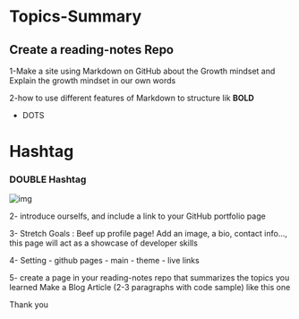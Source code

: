 # Topics-Summary

## Create a reading-notes Repo

1-Make a site using Markdown on GitHub about the Growth mindset and Explain the growth mindset in our own words

2-how to use  different features of Markdown to structure lik
  **BOLD**
  
  * DOTS
 
  # Hashtag
  
  ### DOUBLE Hashtag
  
   ![img](https://res.cloudinary.com/practicaldev/image/fetch/s--sWV8Y0kc--/c_imagga_scale,f_auto,fl_progressive,h_900,q_auto,w_1600/https://dev-to-uploads.s3.amazonaws.com/i/kml9j34p9taplrnqtcez.jpg)
   
   2- introduce ourselfs, and include a link to your GitHub portfolio page
    
   3- Stretch Goals : Beef up profile page! Add an image, a bio, contact info…, this page will act as a showcase of developer skills
   
   4- Setting - github pages - main - theme - live links 
   
   5- create a page in your reading-notes repo that summarizes the topics you learned Make a Blog Article (2-3 paragraphs with code sample) like this one 
   
   Thank you
   
   
